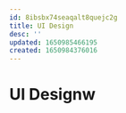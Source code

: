 ```yaml
---
id: 8ibsbx74seaqalt8quejc2g
title: UI Design
desc: ''
updated: 1650985466195
created: 1650984376016
---
```


# UI Designw
